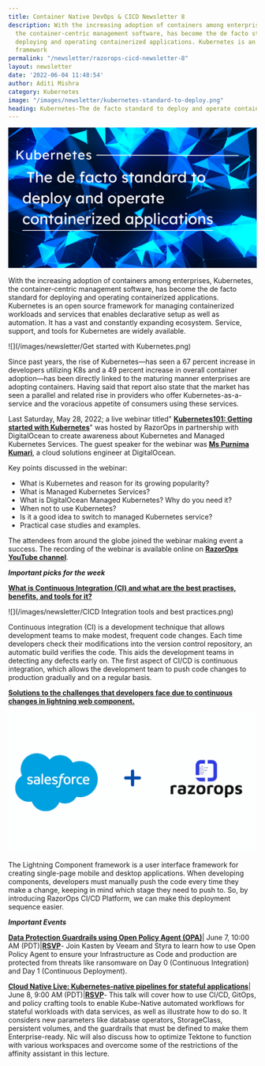 ```yaml
---
title: Container Native DevOps & CICD Newsletter 8
description: With the increasing adoption of containers among enterprises, Kubernetes,
  the container-centric management software, has become the de facto standard for
  deploying and operating containerized applications. Kubernetes is an open source
  framework
permalink: "/newsletter/razorops-cicd-newsletter-8"
layout: newsletter
date: '2022-06-04 11:48:54'
author: Aditi Mishra
category: Kubernetes
image: "/images/newsletter/kubernetes-standard-to-deploy.png"
heading: Kubernetes-The de facto standard to deploy and operate containerized applications.
---
```


![](/images/newsletter/kubernetes-standard-to-deploy.png)


With the increasing adoption of containers among enterprises, Kubernetes, the container-centric management software, has become the de facto standard for deploying and operating containerized applications. Kubernetes is an open source framework for managing containerized workloads and services that enables declarative setup as well as automation. It has a vast and constantly expanding ecosystem. Service, support, and tools for Kubernetes are widely available.


![](/images/newsletter/Get started with Kubernetes.png)


Since past years, the rise of Kubernetes—has seen a 67 percent increase in developers utilizing K8s and a 49 percent increase in overall container adoption—has been directly linked to the maturing manner enterprises are adopting containers. Having said that report also state that the market has seen a parallel and related rise in providers who offer Kubernetes-as-a-service and the voracious appetite of consumers using these services.



Last Saturday, May 28, 2022; a live webinar titled" **[Kubernetes101: Getting started with Kubernetes](https://bit.ly/3GSVxt4)**" was hosted by RazorOps in partnership with DigitalOcean to create awareness about Kubernetes and Managed Kubernetes Services. The guest speaker for the webinar was **[Ms Purnima Kumari](https://www.linkedin.com/in/purnima-kumari18?lipi=urn%3Ali%3Apage%3Ad_flagship3_profile_view_base_contact_details%3BTGQR1Q6fSEa9xTQC9JvtDg%3D%3D&)**, a cloud solutions engineer at DigitalOcean.


Key points discussed in the webinar:

* What is Kubernetes and reason for its growing popularity?
* What is Managed Kubernetes Services?
* What is DigitalOcean Managed Kubernetes? Why do you need it?
* When not to use Kubernetes?
* Is it a good idea to switch to managed Kubernetes service?
* Practical case studies and examples.


The attendees from around the globe joined the webinar making event a success. The recording of the webinar is available online on **[RazorOps YouTube channel](https://bit.ly/3GR1h6M)**.


***Important picks for the week***

**[What is Continuous Integration (CI) and what are the best practises, benefits, and tools for it?](https://bit.ly/3atR8AQ)**

![](/images/newsletter/CICD Integration tools and best practices.png)

Continuous integration (CI) is a development technique that allows development teams to make modest, frequent code changes. Each time developers check their modifications into the version control repository, an automatic build verifies the code. This aids the development teams in detecting any defects early on. The first aspect of CI/CD is continuous integration, which allows the development team to push code changes to production gradually and on a regular basis.


**[Solutions to the challenges that developers face due to continuous changes in lightning web component.](https://bit.ly/38MVTF3)**

![](/images/newsletter/salesforce-and-razorops.png)

The Lightning Component framework is a user interface framework for creating single-page mobile and desktop applications. When developing components, developers must manually push the code every time they make a change, keeping in mind which stage they need to push to. So, by introducing RazorOps CI/CD Platform, we can make this deployment sequence easier.


***Important Events***

**[Data Protection Guardrails using Open Policy Agent (OPA)](https://community.cncf.io/events/details/cncf-cncf-online-programs-presents-cncf-live-webinar-data-protection-guardrails-using-open-policy-agent-opa/)**| June 7, 10:00 AM (PDT)|**[RSVP](https://community.cncf.io/events/details/cncf-cncf-online-programs-presents-cncf-live-webinar-data-protection-guardrails-using-open-policy-agent-opa/)**- Join Kasten by Veeam and Styra to learn how to use Open Policy Agent to ensure your Infrastructure as Code and production are protected from threats like ransomware on Day 0 (Continuous Integration) and Day 1 (Continuous Deployment).


**[Cloud Native Live: Kubernetes-native pipelines for stateful applications](https://community.cncf.io/events/details/cncf-cncf-online-programs-presents-cloud-native-live-kubernetes-native-pipelines-for-stateful-applications/)**| June 8, 9:00 AM (PDT)|**[RSVP](https://community.cncf.io/events/details/cncf-cncf-online-programs-presents-cloud-native-live-kubernetes-native-pipelines-for-stateful-applications/)**- This talk will cover how to use CI/CD, GitOps, and policy crafting tools to enable Kube-Native automated workflows for stateful workloads with data services, as well as illustrate how to do so. It considers new parameters like database operators, StorageClass, persistent volumes, and the guardrails that must be defined to make them Enterprise-ready. Nic will also discuss how to optimize Tektone to function with various workspaces and overcome some of the restrictions of the affinity assistant in this lecture.
